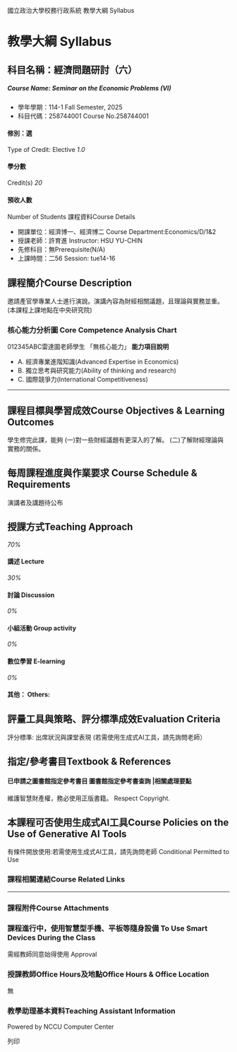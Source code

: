 國立政治大學校務行政系統 教學大綱 Syllabus
# 教學大綱 Syllabus
##  科目名稱：經濟問題研討（六）
#####  Course Name: Seminar on the Economic Problems (VI)
  * 學年學期：114-1 Fall Semester, 2025 
  * 科目代碼：258744001 Course No.258744001


#### 修別：選
Type of Credit: Elective 
_1.0_
#### 學分數
Credit(s)
_20_
#### 預收人數
Number of Students
課程資料Course Details
  * 開課單位：經濟博一、經濟博二 Course Department:Economics/D/1&2 
  * 授課老師：許育進 Instructor: HSU YU-CHIN 
  * 先修科目：無Prerequisite(N/A)
  * 上課時間：二56 Session: tue14-16


##  課程簡介Course Description
邀請產官學專業人士進行演說。演講內容為財經相關議題，且理論與實務並重。(本課程上課地點在中央研究院)
###  核心能力分析圖 Core Competence Analysis Chart
012345ABC雷達圖老師學生
「無核心能力」 
**能力項目說明**
  * A. 經濟專業進階知識(Advanced Expertise in Economics)
  * B. 獨立思考與研究能力(Ability of thinking and research)
  * C. 國際競爭力(International Competitiveness)


* * *
##  課程目標與學習成效Course Objectives & Learning Outcomes 
學生修完此課，能夠
(一)對一些財經議題有更深入的了解。
(二)了解財經理論與實務的關係。
##  每周課程進度與作業要求 Course Schedule & Requirements
演講者及講題待公布
##  授課方式Teaching Approach
_70%_
####  講述 Lecture
_30%_
####  討論 Discussion
_0%_
####  小組活動 Group activity
_0%_
####  數位學習 E-learning
_0%_
####  其他： Others:
##  評量工具與策略、評分標準成效Evaluation Criteria
評分標準: 出席狀況與課堂表現
(若需使用生成式AI工具，請先詢問老師）
##  指定/參考書目Textbook & References
####  已申請之圖書館指定參考書目  圖書館指定參考書查詢 |相關處理要點
維護智慧財產權，務必使用正版書籍。 Respect Copyright.
##  本課程可否使用生成式AI工具Course Policies on the Use of Generative AI Tools
有條件開放使用:若需使用生成式AI工具，請先詢問老師 Conditional Permitted to Use 
###  課程相關連結Course Related Links
* * *
###  課程附件Course Attachments
###  課程進行中，使用智慧型手機、平板等隨身設備 To Use Smart Devices During the Class
需經教師同意始得使用  Approval
###  授課教師Office Hours及地點Office Hours & Office Location
無
###  教學助理基本資料Teaching Assistant Information
Powered by NCCU Computer Center
  
列印
